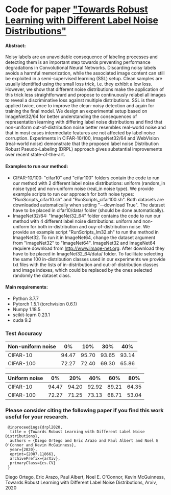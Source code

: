 # Code for paper <a href="https://arxiv.org/abs/1912.08741" target="_blank">"Towards Robust Learning with Different Label Noise Distributions"</a> 

#### Abstract:

Noisy labels are an unavoidable consequence of labeling processes and detecting them is an important step towards preventing performance degradations in Convolutional Neural Networks. Discarding noisy labels avoids a harmful memorization, while the associated image content can still be exploited in a semi-supervised learning (SSL) setup. Clean samples are usually identified using the small loss trick, i.e. they exhibit a low loss. However, we show that different noise distributions make the application of this trick less straightforward and propose to continuously relabel all images to reveal a discriminative loss against multiple distributions. SSL is then applied twice, once to improve the clean-noisy detection and again for training the final model. We design an experimental setup based on ImageNet32/64 for better understanding the consequences of representation learning with differing label noise distributions and find that non-uniform out-of-distribution noise better resembles real-world noise and that in most cases intermediate features are not affected by label noise corruption. Experiments in CIFAR-10/100, ImageNet32/64 and WebVision (real-world noise) demonstrate that the proposed label noise Distribution Robust Pseudo-Labeling (DRPL) approach gives substantial improvements over recent state-of-the-art. 

#### Examples to run our method:

- CIFAR-10/100: "cifar10" and "cifar100" folders contain the code to run our method with 2 different label noise distributions: uniform (random_in noise type) and non-uniform noise (real_in noise type). We provide example scripts to run our approach for both noise types: "RunScripts_cifar10.sh" and "RunScripts_cifar100.sh". Both datasets are downloaded automatically when setting "--download True". The dataset have to be placed in cifar10/data/ folder (should be done automatically).
- ImageNet32/64: "ImageNet32_64" folder contains the code to run our method with 4 different label noise distributions: uniform and non-uniform for both in-distribution and ouy-of-distribution noise. We provide an example script "RunScripts_Im32.sh" to run the method in ImageNet32. To run it in ImageNet64, change the dataset argument from "ImageNet32" to "ImageNet64". ImageNet32 and ImageNet64 requiere download from http://www.image-net.org. After download they have to be placed in ImageNet32_64/data/ folder. To facilitate selecting the same 100 in-distribution classes used in our experiments we provide txt files with the lists of in-distribution and out-of-distribution classes and image indexes, which could be replaced by the ones selected randomly the dataset class.

#### Main requirements:

- Python 3.7.7
- Pytorch 1.5.1 (torchvision 0.6.1)
- Numpy 1.18.5
- scikit-learn 0.23.1
- cuda 9.2



### Test Accuracy


|Non-uniform noise|0%|10%|30%|40%|
|----|----|----|----|----|
|CIFAR-10|94.47|95.70|93.65|93.14|
|CIFAR-100|72.27 |72.40 |69.30 |65.86 |

|Uniform noise|0%|20%|40%|60%|80%|
|----|----|----|----|----|----|
|CIFAR-10|94.47|94.20|92.92|89.21|64.35|
|CIFAR-100|72.27 |71.25 |73.13 |68.71 |53.04|


### Please consider citing the following paper if you find this work useful for your research.

```
 @inproceedings{drpl2020,
  title = {Towards Robust Learning with Different Label Noise Distributions},
  authors = {Diego Ortego and Eric Arazo and Paul Albert and Noel E O'Connor and Kevin McGuinness},
  year={2020},
  eprint={2007.11866},
  archivePrefix={arXiv},
  primaryClass={cs.CV}
 } 
```

Diego Ortego, Eric Arazo, Paul Albert, Noel E. O'Connor, Kevin McGuinness, Towards Robust Learning with Different Label Noise Distributions, Arxiv, 2020
